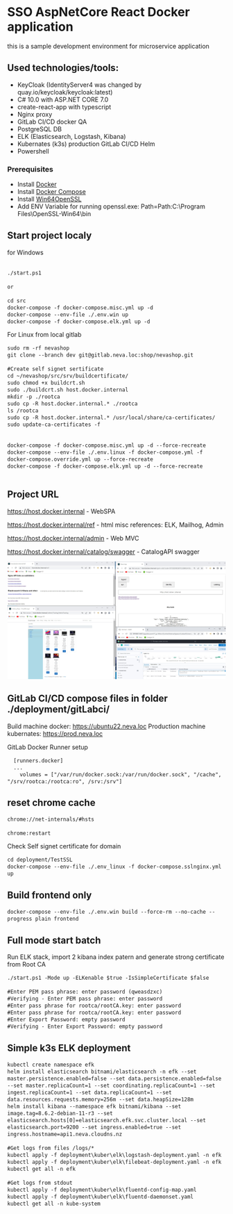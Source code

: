 # SSO AspNetCore React Docker application

this is a sample development environment for microservice application

## Used technologies/tools:
- KeyCloak  (IdentityServer4 was changed by quay.io/keycloak/keycloak:latest)
- C# 10.0 with ASP.NET CORE 7.0 
- create-react-app with typescript
- Nginx proxy
- GitLab CI/CD docker QA
- PostgreSQL DB
- ELK (Elasticsearch, Logstash, Kibana)
- Kubernates (k3s) production GitLab CI/CD Helm 
- Powershell

### Prerequisites

- Install [Docker](https://www.docker.com/)
- Install [Docker Compose](https://docs.docker.com/compose/install/)
- Install [Win64OpenSSL](https://slproweb.com/download/Win64OpenSSL-3_1_1.msi)
- Add ENV Variable for running openssl.exe: Path=Path:C:\Program Files\OpenSSL-Win64\bin

## Start project localy
for Windows

```

./start.ps1

or

cd src
docker-compose -f docker-compose.misc.yml up -d
docker-compose --env-file ./.env.win up
docker-compose -f docker-compose.elk.yml up -d
```

For Linux from local gitlab
```
sudo rm -rf nevashop
git clone --branch dev git@gitlab.neva.loc:shop/nevashop.git

#Create self signet sertificate
cd ~/nevashop/src/srv/buildcertificate/
sudo chmod +x buildcrt.sh 
sudo ./buildcrt.sh host.docker.internal 
mkdir -p ./rootca
sudo cp -R host.docker.internal.* ./rootca
ls /rootca
sudo cp -R host.docker.internal.* /usr/local/share/ca-certificates/
sudo update-ca-certificates -f


docker-compose -f docker-compose.misc.yml up -d --force-recreate
docker-compose --env-file ./.env.linux -f docker-compose.yml -f docker-compose.override.yml up --force-recreate
docker-compose -f docker-compose.elk.yml up -d --force-recreate


```
## Project URL
https://host.docker.internal - WebSPA

https://host.docker.internal/ref - html misc references: ELK, Mailhog, Admin

https://host.docker.internal/admin - Web MVC

https://host.docker.internal/catalog/swagger - CatalogAPI swagger

<p align="center">
  <img src="./doc/img/screens.jpg" width="1000" alt="accessibility text">
</p>

## GitLab CI/CD compose files in folder ./deployment/gitLabci/
Build machine docker: https://ubuntu22.neva.loc
Production machine kubernates: https://prod.neva.loc

GitLab Docker Runner setup
```
  [runners.docker]
  ...
    volumes = ["/var/run/docker.sock:/var/run/docker.sock", "/cache", "/srv/rootca:/rootca:ro", /srv:/srv"]
```

## reset chrome cache
```
chrome://net-internals/#hsts

chrome:restart
```

Check Self signet certificate for domain
```
cd deployment/TestSSL
docker-compose --env-file ./.env_linux -f docker-compose.sslnginx.yml up
```

## Build frontend only
```
docker-compose --env-file ./.env.win build --force-rm --no-cache --progress plain frontend
```

## Full mode start batch

Run ELK stack, import 2 kibana index patern and generate strong certificate from Root CA
```
./start.ps1 -Mode up -ELKenable $true -IsSimpleCertificate $false

#Enter PEM pass phrase: enter password (qweasdzxc)
#Verifying - Enter PEM pass phrase: enter password
#Enter pass phrase for rootca/rootCA.key: enter password
#Enter pass phrase for rootca/rootCA.key: enter password
#Enter Export Password: empty password
#Verifying - Enter Export Password: empty password

```
## Simple k3s ELK deployment
```
kubectl create namespace efk
helm install elasticsearch bitnami/elasticsearch -n efk --set master.persistence.enabled=false --set data.persistence.enabled=false --set master.replicaCount=1 --set coordinating.replicaCount=1 --set ingest.replicaCount=1 --set data.replicaCount=1 --set data.resources.requests.memory=256m --set data.heapSize=128m 
helm install kibana --namespace efk bitnami/kibana --set image.tag=8.6.2-debian-11-r3 --set elasticsearch.hosts[0]=elasticsearch.efk.svc.cluster.local --set elasticsearch.port=9200 --set ingress.enabled=true --set ingress.hostname=api1.neva.cloudns.nz

#Get logs from files /logs/*
kubectl apply -f deployment\kuber\elk\logstash-deployment.yaml -n efk
kubectl apply -f deployment\kuber\elk\filebeat-deployment.yaml -n efk
kubectl get all -n efk

#Get logs from stdout
kubectl apply -f deployment\kuber\elk\fluentd-config-map.yaml  
kubectl apply -f deployment\kuber\elk\fluentd-daemonset.yaml
kubectl get all -n kube-system

```